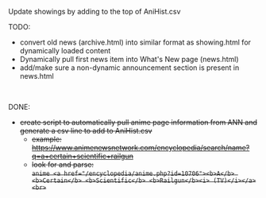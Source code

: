 Update showings by adding to the top of AniHist.csv

TODO:
- convert old news (archive.html) into similar format as showing.html for dynamically loaded content
- Dynamically pull first news item into What's New page (news.html)
- add/make sure a non-dynamic announcement section is present in news.html
<br />

DONE:
- ~~create script to automatically pull anime page information from ANN and generate a csv line to add to AniHist.csv~~
  - ~~example: https://www.animenewsnetwork.com/encyclopedia/search/name?q=a+certain+scientific+railgun~~
  - ~~look for and parse:  <br/>`anime <a href="/encyclopedia/anime.php?id=10706"><b>A</b> <b>Certain</b> <b>Scientific</b> <b>Railgun</b><i> (TV)</i></a><br>`~~
